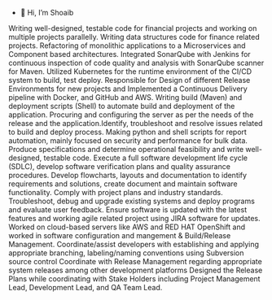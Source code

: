 - 👋 Hi, I’m Shoaib

Writing well-designed, testable code for financial projects and working on multiple projects parallelly.
Writing data structures code for finance related projects. Refactoring of monolithic applications to a Microservices and Component based architectures.
Integrated SonarQube with Jenkins for continuous inspection of code quality and analysis with SonarQube scanner for Maven.
Utilized Kubernetes for the runtime environment of the CI/CD system to build, test deploy.
Responsible for Design of different Release Environments for new projects and Implemented a Continuous Delivery pipeline with Docker, and GitHub and AWS.
Writing build (Maven) and deployment scripts (Shell) to automate build and deployment of the application.
Procuring and configuring the server as per the needs of the release and the application.Identify, troubleshoot and resolve issues related to build and deploy process.
Making python and shell scripts for report automation, mainly focused on security and performance for bulk data.
Produce specifications and determine operational feasibility and write well-designed, testable code.
Execute a full software development life cycle (SDLC), develop software verification plans and quality assurance  procedures.
Develop flowcharts, layouts and documentation to identify requirements and solutions, create document and maintain software functionality. Comply with project plans and industry standards.
Troubleshoot, debug and upgrade existing systems and deploy programs and evaluate user feedback.
Ensure software is updated with the latest features and working agile related project using JIRA software for updates.
Worked on cloud-based servers like AWS and RED HAT OpenShift and worked in software configuration and mangement & Build/Release Management.
Coordinate/assist developers with establishing and applying appropriate branching, labeling/naming conventions using Subversion source control
Coordinate with Release Management regarding appropriate system releases among other development platforms
Designed the Release Plans while coordinating with Stake Holders including Project Management Lead, Development Lead, and QA Team Lead.
